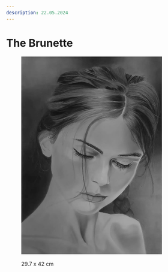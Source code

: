 ```yaml
---
description: 22.05.2024
---
```


# The Brunette

<figure><img src="../.gitbook/assets/brunete.jpg" alt="" width="375"><figcaption><p>29.7 x 42 cm</p></figcaption></figure>
